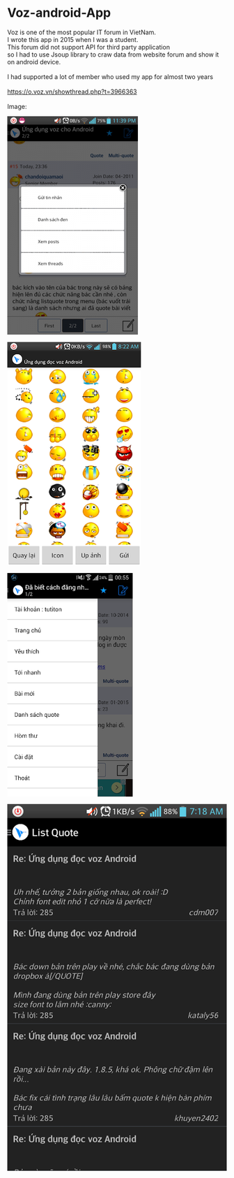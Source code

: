 # Voz-android-App

Voz is one of the most popular IT forum in VietNam.<br/>
I wrote this app in 2015 when I was a student.<br/>
This forum did not support API for third party application <br/>
so I had to use Jsoup library to craw data from website forum and show it on android device.<br/>
<br/>
I had supported a lot of member who used my app for almost two years<br/>
<br/>
https://o.voz.vn/showthread.php?t=3966363<br/>
<br/>
Image:<br/>

![alt text](https://github.com/dohai2105/Voz-android-App/blob/main/bg/1.png)

![alt text](https://github.com/dohai2105/Voz-android-App/blob/main/bg/2.png)

![alt text](https://github.com/dohai2105/Voz-android-App/blob/main/bg/3.png)

![alt text](https://github.com/dohai2105/Voz-android-App/blob/main/bg/4.png)
